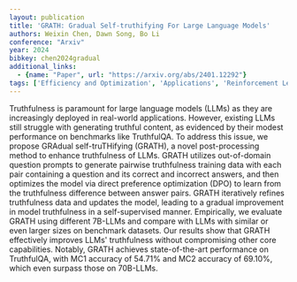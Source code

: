 ```yaml
---
layout: publication
title: 'GRATH: Gradual Self-truthifying For Large Language Models'
authors: Weixin Chen, Dawn Song, Bo Li
conference: "Arxiv"
year: 2024
bibkey: chen2024gradual
additional_links:
  - {name: "Paper", url: "https://arxiv.org/abs/2401.12292"}
tags: ['Efficiency and Optimization', 'Applications', 'Reinforcement Learning', 'Training Techniques', 'Prompting']
---
```

Truthfulness is paramount for large language models (LLMs) as they are
increasingly deployed in real-world applications. However, existing LLMs still
struggle with generating truthful content, as evidenced by their modest
performance on benchmarks like TruthfulQA. To address this issue, we propose
GRAdual self-truTHifying (GRATH), a novel post-processing method to enhance
truthfulness of LLMs. GRATH utilizes out-of-domain question prompts to generate
pairwise truthfulness training data with each pair containing a question and
its correct and incorrect answers, and then optimizes the model via direct
preference optimization (DPO) to learn from the truthfulness difference between
answer pairs. GRATH iteratively refines truthfulness data and updates the
model, leading to a gradual improvement in model truthfulness in a
self-supervised manner. Empirically, we evaluate GRATH using different 7B-LLMs
and compare with LLMs with similar or even larger sizes on benchmark datasets.
Our results show that GRATH effectively improves LLMs' truthfulness without
compromising other core capabilities. Notably, GRATH achieves state-of-the-art
performance on TruthfulQA, with MC1 accuracy of 54.71% and MC2 accuracy of
69.10%, which even surpass those on 70B-LLMs.
